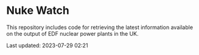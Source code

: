 # Nuke Watch

This repository includes code for retrieving the latest information available on the output of EDF nuclear power plants in the UK.

Last updated: 2023-07-29 02:21